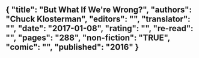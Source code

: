 {
 "title": "But What If We're Wrong?",
 "authors": "Chuck Klosterman",
 "editors": "",
 "translator": "",
 "date": "2017-01-08",
 "rating": "",
 "re-read": "",
 "pages": "288",
 "non-fiction": "TRUE",
 "comic": "",
 "published": "2016"
}
---

